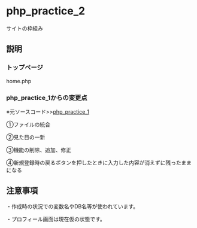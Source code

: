# php_practice_2
サイトの枠組み

## 説明
### トップページ
home.php
### php_practice_1からの変更点
※元ソースコード>>[php_practice_1](https://github.com/shuya1d8/php_practice_1)

①ファイルの統合

②見た目の一新

③機能の削除、追加、修正

④新規登録時の戻るボタンを押したときに入力した内容が消えずに残ったままになる

## 注意事項
・作成時の状況での変数名やDB名等が使われています。

・プロフィール画面は現在仮の状態です。
